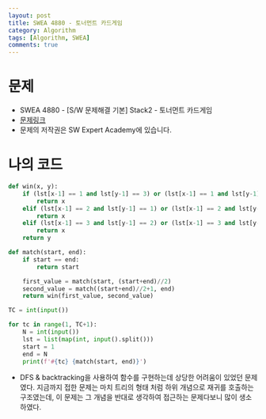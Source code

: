 ```yaml
---
layout: post
title: SWEA 4880 - 토너먼트 카드게임
category: Algorithm
tags: [Algorithm, SWEA]
comments: true
---
```






# 문제

-  SWEA 4880 - [S/W 문제해결 기본] Stack2  - 토너먼트 카드게임
- [문제링크](https://www.swexpertacademy.com/main/learn/course/subjectDetail.do?courseId=AVuPDN86AAXw5UW6&subjectId=AWOVIc7KqfQDFAWg#)
- 문제의 저작권은 SW Expert Academy에 있습니다.



# 나의 코드


```python
def win(x, y):
    if (lst[x-1] == 1 and lst[y-1] == 3) or (lst[x-1] == 1 and lst[y-1] == 1):
        return x
    elif (lst[x-1] == 2 and lst[y-1] == 1) or (lst[x-1] == 2 and lst[y-1] == 2):
        return x
    elif (lst[x-1] == 3 and lst[y-1] == 2) or (lst[x-1] == 3 and lst[y-1] == 3):
        return x
    return y

def match(start, end):
    if start == end:
        return start

    first_value = match(start, (start+end)//2)
    second_value = match((start+end)//2+1, end)
    return win(first_value, second_value)

TC = int(input())

for tc in range(1, TC+1):
    N = int(input())
    lst = list(map(int, input().split()))
    start = 1
    end = N
    print(f'#{tc} {match(start, end)}')
```


- DFS & backtracking을 사용하여 함수를 구현하는데 상당한 어려움이 있었던 문제였다. 지금까지 접한 문제는 마치 트리의 형태 처럼 하위 개념으로 재귀를 호출하는 구조였는데, 이 문제는 그 개념을 반대로 생각하여 접근하는 문제다보니 많이 생소하였다.